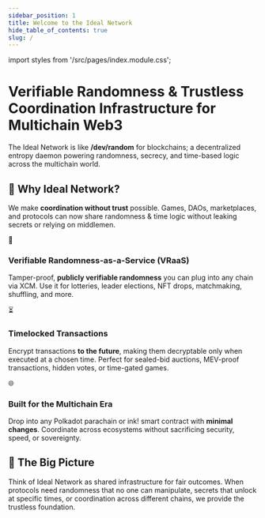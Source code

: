 ```yaml
---
sidebar_position: 1
title: Welcome to the Ideal Network
hide_table_of_contents: true
slug: /
---
```


import styles from '/src/pages/index.module.css';

<div className={styles.hero}>
  <h1 className={styles.title}>
    Verifiable Randomness & Trustless Coordination Infrastructure for Multichain Web3
    <!-- The Randomness & Time Layer Web3 Has Been Waiting For -->
  </h1>
  <p className={styles.subtitle}>
    The Ideal Network is like <strong>/dev/random</strong> for blockchains; a decentralized entropy daemon powering randomness, secrecy, and time-based logic across the multichain world.
  </p>
</div>

<section className={styles.whySection}>
  <h2>🚀 Why Ideal Network?</h2>
  <p className={styles.whyText}>
    We make <strong>coordination without trust</strong> possible.  
    Games, DAOs, marketplaces, and protocols can now share randomness & time logic without leaking secrets or relying on middlemen.
  </p>
</section>

<section className={styles.featuresGrid}>
  <article className={styles.featureCard}>
    <div className={styles.featureIcon}>🎲</div>
    <h3>Verifiable Randomness-as-a-Service (VRaaS)</h3>
    <p>
      Tamper-proof, <strong>publicly verifiable randomness</strong> you can plug into any chain via XCM.  
      Use it for lotteries, leader elections, NFT drops, matchmaking, shuffling, and more.
    </p>
  </article>

  <article className={styles.featureCard}>
    <div className={styles.featureIcon}>⏳</div>
    <h3>Timelocked Transactions</h3>
    <p>
      Encrypt transactions <strong>to the future</strong>, making them decryptable only when executed at a chosen time.
      Perfect for sealed-bid auctions, MEV-proof transactions, hidden votes, or time-gated games.
    </p>
  </article>

  <article className={styles.featureCard}>
    <div className={styles.featureIcon}>🌐</div>
    <h3>Built for the Multichain Era</h3>
    <p>
      Drop into any Polkadot parachain or ink! smart contract with <strong>minimal changes</strong>.  
      Coordinate across ecosystems without sacrificing security, speed, or sovereignty.
    </p>
  </article>
</section>

<section className={styles.bigPicture}>
  <h2>🔮 The Big Picture</h2>
  <p>
    Think of Ideal Network as shared infrastructure for fair outcomes. When protocols need randomness that no one can manipulate, secrets that unlock at specific times, or coordination across different chains, we provide the trustless foundation.
  </p>
</section>
